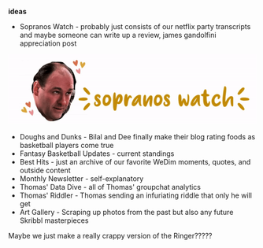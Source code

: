**ideas**

* Sopranos Watch - probably just consists of our netflix party transcripts and maybe someone can write up a review, james gandolfini appreciation post

![tony](/assets/images/tony!.gif)

* Doughs and Dunks - Bilal and Dee finally make their blog rating foods as basketball players come true
* Fantasy Basketball Updates - current standings
* Best Hits - just an archive of our favorite WeDim moments, quotes, and outside content
* Monthly Newsletter - self-explanatory
* Thomas' Data Dive - all of Thomas' groupchat analytics
* Thomas' Riddler - Thomas sending an infuriating riddle that only he will get
* Art Gallery - Scraping up photos from the past but also any future Skribbl masterpieces

Maybe we just make a really crappy version of the Ringer?????
